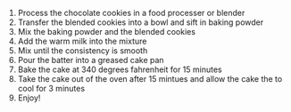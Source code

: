 1. Process the chocolate cookies in a food processer or blender
1. Transfer the blended cookies into a bowl and sift in baking powder
1. Mix the baking powder and the blended cookies
1. Add the warm milk into the mixture 
1. Mix until the consistency is smooth 
1. Pour the batter into a greased cake pan
1. Bake the cake at 340 degrees fahrenheit for 15 minutes
1. Take the cake out of the oven after 15 mintues and allow the cake the to cool for 3 minutes
1. Enjoy!
